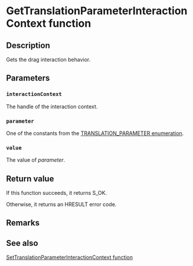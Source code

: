 # GetTranslationParameterInteractionContext function

## Description

Gets the drag interaction behavior.

## Parameters

### `interactionContext`

The handle of the interaction context.

### `parameter`

One of the constants from the [TRANSLATION_PARAMETER enumeration](https://learn.microsoft.com/windows/win32/api/interactioncontext/ne-interactioncontext-translation_parameter).

### `value`

The value of *parameter*.

## Return value

If this function succeeds, it returns S_OK.

Otherwise, it returns an HRESULT error code.

## Remarks

## See also

[SetTranslationParameterInteractionContext function](https://learn.microsoft.com/windows/win32/api/interactioncontext/nf-interactioncontext-settranslationparameterinteractioncontext)